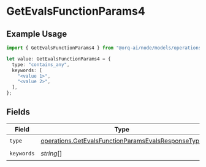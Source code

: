 # GetEvalsFunctionParams4

## Example Usage

```typescript
import { GetEvalsFunctionParams4 } from "@orq-ai/node/models/operations";

let value: GetEvalsFunctionParams4 = {
  type: "contains_any",
  keywords: [
    "<value 1>",
    "<value 2>",
  ],
};
```

## Fields

| Field                                                                                                                    | Type                                                                                                                     | Required                                                                                                                 | Description                                                                                                              |
| ------------------------------------------------------------------------------------------------------------------------ | ------------------------------------------------------------------------------------------------------------------------ | ------------------------------------------------------------------------------------------------------------------------ | ------------------------------------------------------------------------------------------------------------------------ |
| `type`                                                                                                                   | [operations.GetEvalsFunctionParamsEvalsResponseType](../../models/operations/getevalsfunctionparamsevalsresponsetype.md) | :heavy_check_mark:                                                                                                       | N/A                                                                                                                      |
| `keywords`                                                                                                               | *string*[]                                                                                                               | :heavy_check_mark:                                                                                                       | N/A                                                                                                                      |